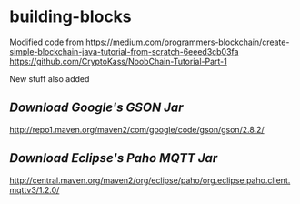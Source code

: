 # building-blocks
Modified code from https://medium.com/programmers-blockchain/create-simple-blockchain-java-tutorial-from-scratch-6eeed3cb03fa
https://github.com/CryptoKass/NoobChain-Tutorial-Part-1

New stuff also added

*Download Google's GSON Jar*
---

http://repo1.maven.org/maven2/com/google/code/gson/gson/2.8.2/



*Download Eclipse's Paho MQTT Jar*
---

http://central.maven.org/maven2/org/eclipse/paho/org.eclipse.paho.client.mqttv3/1.2.0/

